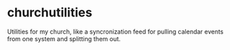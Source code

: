 # churchutilities
Utilities for my church, like a syncronization feed for pulling calendar events from one system and splitting them out.

